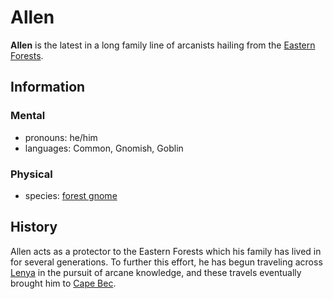 # Allen

**Allen** is the latest in a long family line of arcanists hailing from the [Eastern Forests](../../../ch-1-welcome-to-mote/esterfell/lenya/eastern-forests.md).

## Information

### Mental

- pronouns: he/him
- languages: Common, Gnomish, Goblin

### Physical

- species: [forest gnome](../../../species/gnome.md#forest-gnome)

## History

Allen acts as a protector to the Eastern Forests which his family has lived in for several generations. To further this effort, he has begun traveling across [Lenya](../../../ch-1-welcome-to-mote/esterfell/lenya/lenya.md) in the pursuit of arcane knowledge, and these travels eventually brought him to [Cape Bec](../../esterfell-accord/cape-bec/cape-bec.md).
